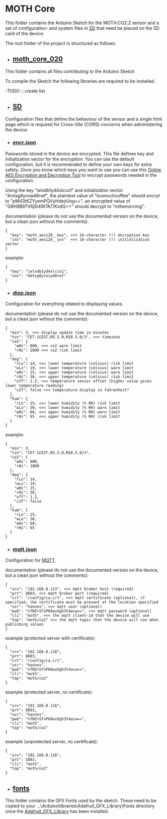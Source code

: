 # MOTH Core

This folder contains the Arduino Sketch for the MOTH.CO2.2 sensor and a set of configuration- and system files in [SD](SD) that need be placed on the SD card of the device.

The root folder of the project is structured as follows:

- ## [moth_core_020](moth_core_020)

This folder contains all files contributing to the Arduino Sketch

To compile the Sketch the following libraries are required to be installed.

-TODO :: create list

- ## [SD](SD)

Configuration files that define the behaviour of the sensor and a single html page which is required for Cross-Site (CORS) concerns when administering the device.

- ### [encr.json](SD/config/encr.json)

Passwords stored in the device are encrypted. This file defines key and initialization vector for the encryption. You can use the default configuration, but it is recommended to define your own keys for extra safety. Once you know which keys you want to use you can use this [Online AES Encryption and Decryption Tool](https://www.javainuse.com/aesgenerator) to encrypt passwords needed in the configuration.

Using the key "ielxdb1yd4xlcco1" and initialization vector "4mtxg8yroia48rwf", the plaintext value of "toomuchcoffee" should encryt to "pM43tKZYyemPQVyHdezUog==", an encrypted value of "G8H9B97V6jSl4W7A7/KxdQ==" should decrypt to "inthemorning".

documentation (please do not use the documented version on the device, but a clean json without the comments):

```
{
  "key": "moth_aes128__key", <<< 16-character (!) encryption key
  "inv": "moth_aes128__inv"  <<< 16-character (!) initialization vector
}
```

example:

```
{
  "key": "ielxdb1yd4xlcco1",
  "inv": "4mtxg8yroia48rwf"
}
```

- ### [disp.json](SD/config/disp.json)

Configuration for everything related to displaying values.

documentation (please do not use the documented version on the device, but a clean json without the comments):

```
{
  "min": 3, <<< display update time in minutes
  "tzn": "CET-1CEST,M3.5.0,M10.5.0/3", <<< timezone
  "co2": {
    "wHi": 800, <<< co2 warn limit
    "rHi": 1000 <<< co2 risk limit
  },
  "deg": {
    "rLo": 14, <<< lower temperature (celsius) risk limit
    "wLo": 19, <<< lower temperature (celsius) warn limit
    "wHi": 25, <<< upper temperature (celsius) warn limit
    "rHi": 30, <<< upper temperature (celsius) risk limit
	"off": 1.2, <<< temperature sensor offset (higher value gives lower temperature reading)
	"c2f": false <<< temperature display in fahrenheit?
  },
  "hum": {
    "rLo": 25, <<< lower humidity (% RH) risk limit
    "wLo": 30, <<< lower humidity (% RH) warn limit
    "wHi": 60, <<< upper humidity (% RH) warn limit
    "rHi": 65  <<< upper humidity (% RH) risk limit
  }
}
```

example:

```
{
  "min": 3,
  "tzn": "CET-1CEST,M3.5.0,M10.5.0/3",
  "co2": {
    "wHi": 800,
    "rHi": 1000
  },
  "deg": {
    "rLo": 14,
    "wLo": 19,
    "wHi": 25,
    "rHi": 30,
	"off": 1.2,
	"c2f": false
  },
  "hum": {
    "rLo": 25,
    "wLo": 30,
    "wHi": 60,
    "rHi": 65
  }
}
```

- ### [mqtt.json](SD/config/mqtt.json)

Configuration for [MQTT](https://de.wikipedia.org/wiki/MQTT).

documentation (please do not use the documented version on the device, but a clean json without the comments):

```
{
  "srv": "192.168.0.123", <<< mqtt broker host (required)
  "prt": 8883, <<< mqtt broker port (required)
  "crt": "/config/ca.crt", <<< mqtt certificate (optional), if specified, the certificate must be present at the location specified
  "usr": "hannes", <<< mqtt user (optional)
  "pwd": "n7NZ+SfvP68wzUgh3t4acw==", <<< mqtt password (optional)
  "cli": "moth", <<< the mqtt client-id that the device will use
  "top": "moth/co2" <<< the mqtt topic that the device will use when publishing values
}
```

example (protected server with certificate):

```
{
  "srv": "192.168.0.116",
  "prt": 8883,
  "crt": "/config/ca.crt",
  "usr": "hannes",
  "pwd": "n7NZ+SfvP68wzUgh3t4acw==",
  "cli": "moth",
  "top": "moth/co2"
}
```

example (protected server, no certificate):

```
{
  "srv": "192.168.0.116",
  "prt": 8883,
  "usr": "hannes",
  "pwd": "n7NZ+SfvP68wzUgh3t4acw==",
  "cli": "moth",
  "top": "moth/co2"
}
```

example (unprotected server, no certificate):

```
{
  "srv": "192.168.0.116",
  "prt": 1883,
  "cli": "moth",
  "top": "moth/co2"
}
```

- ## [fonts](fonts)

This folder contains the GFX Fonts used by the sketch. These need to be copied to your ...\Arduino\libraries\Adafruit_GFX_Library\Fonts directory once the [Adafruit_GFX_Library](https://github.com/adafruit/Adafruit-GFX-Library) has been installed.